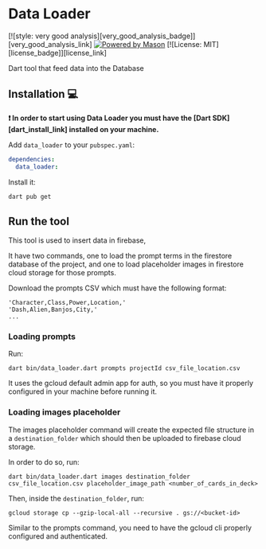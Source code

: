 # Data Loader

[![style: very good analysis][very_good_analysis_badge]][very_good_analysis_link]
[![Powered by Mason](https://img.shields.io/endpoint?url=https%3A%2F%2Ftinyurl.com%2Fmason-badge)](https://github.com/felangel/mason)
[![License: MIT][license_badge]][license_link]

Dart tool that feed data into the Database

## Installation 💻

**❗ In order to start using Data Loader you must have the [Dart SDK][dart_install_link] installed on your machine.**

Add `data_loader` to your `pubspec.yaml`:

```yaml
dependencies:
  data_loader:
```

Install it:

```sh
dart pub get
```

## Run the tool

This tool is used to insert data in firebase,

It have two commands, one to load the prompt terms in the firestore database of the project, and one to load placeholder images in firestore cloud storage for those prompts.

Download the prompts CSV which must have the following format:

```
'Character,Class,Power,Location,'
'Dash,Alien,Banjos,City,'
...
```

### Loading prompts

Run:

```
dart bin/data_loader.dart prompts projectId csv_file_location.csv
```

It uses the gcloud default admin app for auth, so you must have it properly configured
in your machine before running it.

### Loading images placeholder

The images placeholder command will create the expected file structure in a `destination_folder`
which should then be uploaded to firebase cloud storage.

In order to do so, run:

```
dart bin/data_loader.dart images destination_folder csv_file_location.csv placeholder_image_path <number_of_cards_in_deck>
```

Then, inside the `destination_folder`, run:

```
gcloud storage cp --gzip-local-all --recursive . gs://<bucket-id>
```

Similar to the prompts command, you need to have the gcloud cli properly configured
and authenticated.
